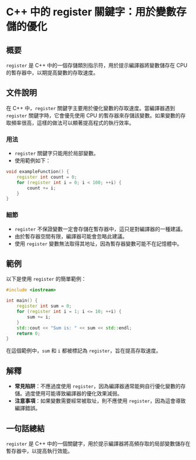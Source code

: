<!--
Meta Description: # C++ 中的 register 關鍵字：用於變數存儲的優化 ## 概要 `register` 是 C++ 中的一個存儲類別指示符，用於提示編譯器將變數儲存在 CPU 的暫存器中，以期提高變數的存取速度。 ## 文件說明 在 C++ 中，`register` 關鍵字主要用於優化變數的存取速度。當編...
Meta Keywords: register, int, sum, cpu, cpp
-->

# C++ 中的 register 關鍵字：用於變數存儲的優化

## 概要
`register` 是 C++ 中的一個存儲類別指示符，用於提示編譯器將變數儲存在 CPU 的暫存器中，以期提高變數的存取速度。

## 文件說明
在 C++ 中，`register` 關鍵字主要用於優化變數的存取速度。當編譯器遇到 `register` 關鍵字時，它會優先使用 CPU 的暫存器來存儲該變數。如果變數的存取頻率很高，這樣的做法可以顯著提高程式的執行效率。

### 用法
- `register` 關鍵字只能用於局部變數。
- 使用範例如下：

```cpp
void exampleFunction() {
    register int count = 0;
    for (register int i = 0; i < 100; ++i) {
        count += i;
    }
}
```

### 細節
- `register` 不保證變數一定會存儲在暫存器中，這只是對編譯器的一種建議。
- 由於暫存器空間有限，編譯器可能會忽略此建議。
- 使用 `register` 變數無法取得其地址，因為暫存器變數可能不在記憶體中。

## 範例
以下是使用 `register` 的簡單範例：

```cpp
#include <iostream>

int main() {
    register int sum = 0;
    for (register int i = 1; i <= 10; ++i) {
        sum += i;
    }
    std::cout << "Sum is: " << sum << std::endl;
    return 0;
}
```

在這個範例中，`sum` 和 `i` 都被標記為 `register`，旨在提高存取速度。

## 解釋
- **常見陷阱**：不應過度使用 `register`，因為編譯器通常能夠自行優化變數的存儲。過度使用可能導致編譯器的優化效果減弱。
- **注意事項**：如果變數需要經常被取址，則不應使用 `register`，因為這會導致編譯錯誤。

## 一句話總結
`register` 是 C++ 中的一個關鍵字，用於提示編譯器將高頻存取的局部變數儲存在暫存器中，以提高執行效能。
